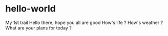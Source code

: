# hello-world
My 1st trail
Hello there, hope you all are good
How's life ? 
How's weather ?
What are your plans for today ?
